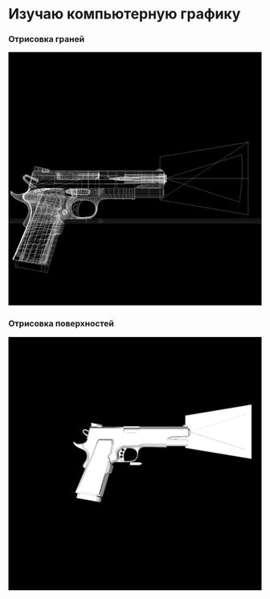 # Изучаю компьютерную графику

### Отрисовка граней
![Отрисовка граней](https://raw.githubusercontent.com/inex550/C-3D-Graphics/res/img/img1.png)

### Отрисовка поверхностей
![Отрисовка поверхностей](https://raw.githubusercontent.com/inex550/C-3D-Graphics/res/img/img2.png)
